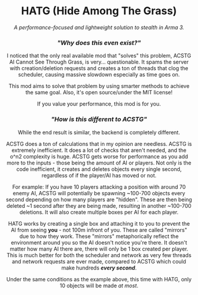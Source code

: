 <div align="center">
  <h1>HATG (Hide Among The Grass)</h1>
  <p>
    <i>A performance-focused and lightweight solution to stealth in Arma 3.</i>
  </p>

  ### ***"Why does this even exist?"***

  I noticed that the only real available mod that "solves" this problem, ACSTG AI Cannot See Through Grass, is very... questionable. It spams the server with creation/deletion requests and creates a ton of threads that clog the scheduler, causing massive slowdown especially as time goes on.

  This mod aims to solve that problem by using smarter methods to achieve the same goal. Also, it's open source/under the MIT license!

  If you value your performance, this mod is for you.

  ### ***"How is this different to ACSTG"***

  While the end result is similar, the backend is completely different.

  ACSTG does a ton of calculations that in my opinion are needless. ACSTG is extremely inefficient. It does a lot of checks that aren't needed, and the o^n2 complexity is huge. ACSTG gets worse for performance as you add more to the inputs - those being the amount of AI or players. Not only is the code inefficient, it creates and deletes objects every single second, regardless of if the player/AI has moved or not.

  For example:
  If you have 10 players attacking a position with around 70 enemy AI, ACSTG will potentially be spawning ~100-700 objects every second depending on how many players are "hidden". These are then being deleted ~1 second after they are being made, resulting in another ~100-700 deletions. It will also create multiple boxes per AI for each player.

  HATG works by creating a single box and attaching it to you to prevent the AI from seeing **you** - not 100m infront of you. These are called "mirrors" due to how they work. These "mirrors" metaphorically reflect the environment around you so the AI doesn't notice you're there. It doesn't matter how many AI there are, there will only be 1 box created per player. This is much better for both the scheduler and network as very few threads and network requests are ever made, compared to ACSTG which could make hundreds ***every second***.
  
  Under the same conditions as the example above, this time with HATG, only 10 objects will be made *at most*.

</div>
